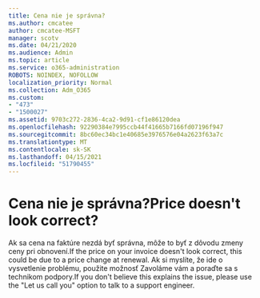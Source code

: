 ```yaml
---
title: Cena nie je správna?
ms.author: cmcatee
author: cmcatee-MSFT
manager: scotv
ms.date: 04/21/2020
ms.audience: Admin
ms.topic: article
ms.service: o365-administration
ROBOTS: NOINDEX, NOFOLLOW
localization_priority: Normal
ms.collection: Adm_O365
ms.custom:
- "473"
- "1500027"
ms.assetid: 9703c272-2836-4ca2-9d91-cf1e86120dea
ms.openlocfilehash: 92290384e7995ccb44f41665b7166fd07196f947
ms.sourcegitcommit: 8bc60ec34bc1e40685e3976576e04a2623f63a7c
ms.translationtype: MT
ms.contentlocale: sk-SK
ms.lasthandoff: 04/15/2021
ms.locfileid: "51790455"
---
```

# <a name="price-doesnt-look-correct"></a><span data-ttu-id="524ef-102">Cena nie je správna?</span><span class="sxs-lookup"><span data-stu-id="524ef-102">Price doesn't look correct?</span></span>

<span data-ttu-id="524ef-103">Ak sa cena na faktúre nezdá byť správna, môže to byť z dôvodu zmeny ceny pri obnovení.</span><span class="sxs-lookup"><span data-stu-id="524ef-103">If the price on your invoice doesn't look correct, this could be due to a price change at renewal.</span></span> <span data-ttu-id="524ef-104">Ak si myslíte, že ide o vysvetlenie problému, použite možnosť Zavoláme vám a poraďte sa s technikom podpory.</span><span class="sxs-lookup"><span data-stu-id="524ef-104">If you don't believe this explains the issue, please use the "Let us call you" option to talk to a support engineer.</span></span>